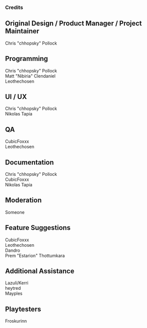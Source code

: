 ### Credits

## Original Design / Product Manager / Project Maintainer
Chris "chhopsky" Pollock  

## Programming
Chris "chhopsky" Pollock  
Matt "Nibiria" Clendaniel  
Leothechosen

## UI / UX
Chris "chhopsky" Pollock  
Nikolas Tapia

## QA
CubicFoxxx  
Leothechosen

## Documentation
Chris "chhopsky" Pollock  
CubicFoxxx  
Nikolas Tapia

## Moderation
Someone   

## Feature Suggestions
CubicFoxxx  
Leothechosen  
Dandro  
Prem "Estarion" Thottumkara  

## Additional Assistance
Lazuli/Kerri  
heytred  
Mayples  

## Playtesters
Froskurinn  
